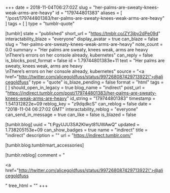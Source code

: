 +++
date = 2018-11-04T06:27:02Z
slug = "her-palms-are-sweaty-knees-weak-arms-are-heavy"
id = "179744801383"
aliases = [ "/post/179744801383/her-palms-are-sweaty-knees-weak-arms-are-heavy" ]
tags = [ ]
type = "tumblr-quote"

[tumblr]
state = "published"
short_url = "https://tmblr.co/ZY3jby2dPe09d"
interactability_blaze = "everyone"
display_avatar = true
can_blaze = false
slug = "her-palms-are-sweaty-knees-weak-arms-are-heavy"
note_count = 0.0
summary = "Her palms are sweaty, knees weak, arms are heavy \nThere’s errors on her console already, kubernetes"
can_reply = false
is_blocks_post_format = false
id = 1.79744801383e+11
text = "Her palms are sweaty, knees weak, arms are heavy <br/>\nThere&rsquo;s errors on her console already, kubernetes"
source = "<a href=\"http://twitter.com/alicegoldfuss/status/997268087429713922\">@alicegoldfuss</a>"
type = "quote"
is_blaze_pending = false
format = "html"
tags = [ ]
should_open_in_legacy = true
blog_name = "indirect"
post_url = "https://indirect.tumblr.com/post/179744801383/her-palms-are-sweaty-knees-weak-arms-are-heavy"
id_string = "179744801383"
timestamp = 1.541312822e+09
reblog_key = "z9dqdkcS"
can_reblog = false
date = "2018-11-04 06:27:02 GMT"
interactability_reblog = "everyone"
can_send_in_message = true
can_like = false
is_blazed = false

[tumblr.blog]
uuid = "t:PgyUJU3SA2Klwyt81UWAwQ"
updated = 1.738205153e+09
can_show_badges = true
name = "indirect"
title = "indirect"
description = ""
url = "https://indirect.tumblr.com/"

[tumblr.blog.tumblrmart_accessories]

[tumblr.reblog]
comment = "<p><a href=\"http://twitter.com/alicegoldfuss/status/997268087429713922\">@alicegoldfuss</a></p>"
tree_html = ""
+++
